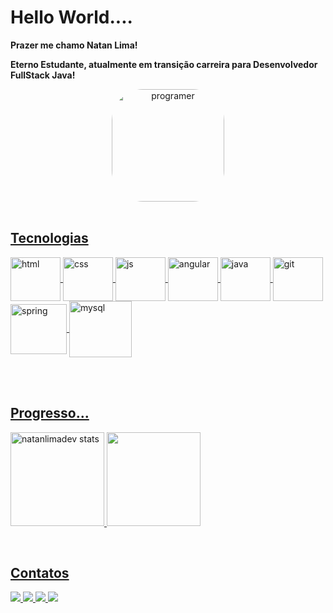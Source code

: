 # Hello World....

**Prazer me chamo Natan Lima!**

**Eterno Estudante, atualmente em transição carreira para  Desenvolvedor FullStack Java!**
 

<div align="center">
  <a href="https://github.com/natanlimadev">
<img align="center" alt="programer" height="180em" style="border-radius:50px;" src="https://veja.abril.com.br/wp-content/uploads/2016/05/giphy-3-original.gif">
</div>

 
<br>

## Tecnologias

<div style="display: inline_block">
	
   <img align="center" alt="html" height="70" width="80" src="https://cdn.jsdelivr.net/gh/devicons/devicon/icons/html5/html5-original-wordmark.svg"/>
   <img align="center" alt="css" height="70" width="80" src="https://cdn.jsdelivr.net/gh/devicons/devicon/icons/css3/css3-original-wordmark.svg"/>
   <img align="center" alt="js" height="70" width="80" src="https://cdn.jsdelivr.net/gh/devicons/devicon/icons/javascript/javascript-original.svg"/>
 	<img align="center" alt="angular" height="70" width="80" src="https://cdn.jsdelivr.net/gh/devicons/devicon/icons/angularjs/angularjs-original.svg"/>
    <img align="center" alt="java" height="70" width="80" src="https://cdn.jsdelivr.net/gh/devicons/devicon/icons/java/java-original-wordmark.svg"/>
    <img align="center" alt="git" height="70" width="80" src="https://cdn.jsdelivr.net/gh/devicons/devicon/icons/git/git-original.svg"/>
   <img align="center" alt="spring" height="80" width="90" src="https://cdn.jsdelivr.net/gh/devicons/devicon/icons/spring/spring-original-wordmark.svg"/>
  <img align="center" alt="mysql" height="90" width="100" src="https://cdn.jsdelivr.net/gh/devicons/devicon/icons/mysql/mysql-original-wordmark.svg"/>
          
  </div> 


<br><br>

## Progresso...
<p>
<img height="150px" src="https://github-readme-stats.vercel.app/api?username=natanlimadev&show_icons=true&theme=dracula" alt="natanlimadev stats"/>
 <img height="150px" src="https://github-readme-stats.vercel.app/api/top-langs/?username=natanlimadev&layout=compact&theme=dracula">
</p>

<br>
 
 ## Contatos
 
<div style="display: inline_block">
 <a href="https://www.linkedin.com/in/natan-guilherme-rocha-lima-099a461a7/" target="_blank"><img src=https://img.shields.io/badge/LinkedIn-0077B5?style=for-the-badge&logo=linkedin&logoColor=white target="_blank"/>
 <a href="https://api.WhatsApp.com/send?phone=5585994140561" target="_blank"><img src=https://img.shields.io/badge/WhatsApp-25D366?style=for-the-badge&logo=whatsapp&logoColor=white target="_blank"/>
 <a href="mailto:natan2011@gmail.com" target="_blank"><img src=https://img.shields.io/badge/Gmail-D14836?style=for-the-badge&logo=gmail&logoColor=white>
 <a href="https://www.github.com/natanlimadev" target="_blank"><img src="https://img.shields.io/badge/GitHub-100000?style=for-the -badge&logo=github&logoColor=white"/>
 </div> 
 
 

